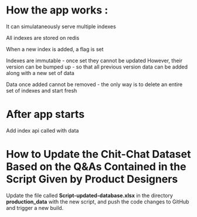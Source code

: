 # How the app works : 

It can simulataneously serve multiple indexes


All indexes are stored on redis


When a new index is added, a flag is set


Indexes are immutable - once set they cannot be updated
However, their version can be bumped up - so that all previous version data can be added along with a new set of data

Data once added cannot be removed - the only way is to delete an entire set of indexes and start fresh

# After app starts

Add index api called with data


# How to Update the Chit-Chat Dataset Based on the Q&As Contained in the Script Given by Product Designers
Update the file called **Script-updated-database.xlsx** in the directory **production_data** with the new script, and push the code changes to GitHub and trigger a new build.
